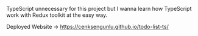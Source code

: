 TypeScript unnecessary for this project but I wanna learn how TypeScript work with Redux toolkit at the easy way.

Deployed Website -> https://cenksengunlu.github.io/todo-list-ts/
